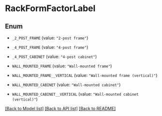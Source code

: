# RackFormFactorLabel

## Enum


* `_2_POST_FRAME` (value: `"2-post frame"`)

* `_4_POST_FRAME` (value: `"4-post frame"`)

* `_4_POST_CABINET` (value: `"4-post cabinet"`)

* `WALL_MOUNTED_FRAME` (value: `"Wall-mounted frame"`)

* `WALL_MOUNTED_FRAME__VERTICAL` (value: `"Wall-mounted frame (vertical)"`)

* `WALL_MOUNTED_CABINET` (value: `"Wall-mounted cabinet"`)

* `WALL_MOUNTED_CABINET__VERTICAL` (value: `"Wall-mounted cabinet (vertical)"`)


[[Back to Model list]](../README.md#documentation-for-models) [[Back to API list]](../README.md#documentation-for-api-endpoints) [[Back to README]](../README.md)


